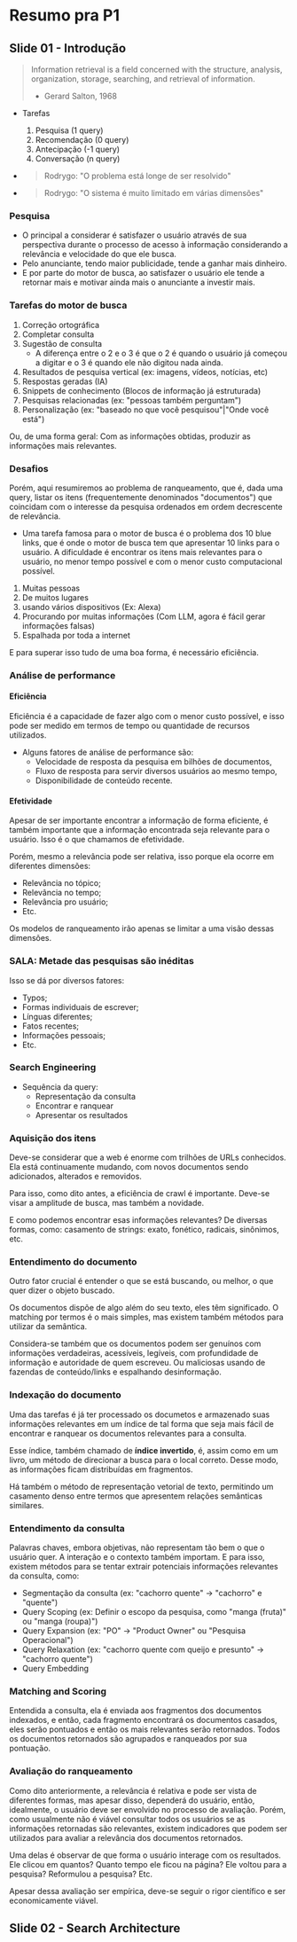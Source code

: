 # Resumo pra P1

## Slide 01 - Introdução

> Information retrieval is a field concerned with the structure, analysis, organization, storage, searching, and retrieval of information.
>
> - Gerard Salton, 1968

- Tarefas

  1. Pesquisa (1 query)
  2. Recomendação (0 query)
  3. Antecipação (-1 query)
  4. Conversação (n query)

- > Rodrygo: "O problema está longe de ser resolvido"
- > Rodrygo: "O sistema é muito limitado em várias dimensões"

### Pesquisa

- O principal a considerar é satisfazer o usuário através de sua perspectiva durante o processo de acesso à informação considerando a relevância e velocidade do que ele busca.
- Pelo anunciante, tendo maior publicidade, tende a ganhar mais dinheiro.
- E por parte do motor de busca, ao satisfazer o usuário ele tende a retornar mais e motivar ainda mais o anunciante a investir mais.

### Tarefas do motor de busca

1. Correção ortográfica
2. Completar consulta
3. Sugestão de consulta
   - A diferença entre o 2 e o 3 é que o 2 é quando o usuário já começou a digitar e o 3 é quando ele não digitou nada ainda.
4. Resultados de pesquisa vertical (ex: imagens, vídeos, notícias, etc)
5. Respostas geradas (IA)
6. Snippets de conhecimento (Blocos de informação já estruturada)
7. Pesquisas relacionadas (ex: "pessoas também perguntam")
8. Personalização (ex: "baseado no que você pesquisou"|"Onde você está")

Ou, de uma forma geral: Com as informações obtidas, produzir as informações mais relevantes.

### Desafios

Porém, aqui resumiremos ao problema de ranqueamento, que é, dada uma query, listar os itens (frequentemente denominados "documentos") que coincidam com o interesse da pesquisa ordenados em ordem decrescente de relevância.

- Uma tarefa famosa para o motor de busca é o problema dos 10 blue links, que é onde o motor de busca tem que apresentar 10 links para o usuário. A dificuldade é encontrar os itens mais relevantes para o usuário, no menor tempo possível e com o menor custo computacional possível.

1. Muitas pessoas
2. De muitos lugares
3. usando vários dispositivos (Ex: Alexa)
4. Procurando por muitas informações (Com LLM, agora é fácil gerar informações falsas)
5. Espalhada por toda a internet

E para superar isso tudo de uma boa forma, é necessário eficiência.

### Análise de performance

#### Eficiência

Eficiência é a capacidade de fazer algo com o menor custo possível, e isso pode ser medido em termos de tempo ou quantidade de recursos utilizados.

- Alguns fatores de análise de performance são:
  - Velocidade de resposta da pesquisa em bilhões de documentos,
  - Fluxo de resposta para servir diversos usuários ao mesmo tempo,
  - Disponibilidade de conteúdo recente.

#### Efetividade

Apesar de ser importante encontrar a informação de forma eficiente, é também importante que a informação encontrada seja relevante para o usuário. Isso é o que chamamos de efetividade.

Porém, mesmo a relevância pode ser relativa, isso porque ela ocorre em diferentes dimensões:

- Relevância no tópico;
- Relevância no tempo;
- Relevância pro usuário;
- Etc.

Os modelos de ranqueamento irão apenas se limitar a uma visão dessas dimensões.

### SALA: Metade das pesquisas são inéditas

Isso se dá por diversos fatores:

- Typos;
- Formas individuais de escrever;
- Línguas diferentes;
- Fatos recentes;
- Informações pessoais;
- Etc.

### Search Engineering

- Sequência da query:
  - Representação da consulta
  - Encontrar e ranquear
  - Apresentar os resultados

### Aquisição dos itens

Deve-se considerar que a web é enorme com trilhões de URLs conhecidos. Ela está continuamente mudando, com novos documentos sendo adicionados, alterados e removidos.

Para isso, como dito antes, a eficiência de crawl é importante. Deve-se visar a amplitude de busca, mas também a novidade.

E como podemos encontrar esas informações relevantes? De diversas formas, como: casamento de strings: exato, fonético, radicais, sinônimos, etc.

### Entendimento do documento

Outro fator crucial é entender o que se está buscando, ou melhor, o que quer dizer o objeto buscado.

Os documentos dispõe de algo além do seu texto, eles têm significado. O matching por termos é o mais simples, mas existem também métodos para utilizar da semântica.

Considera-se também que os documentos podem ser genuínos com informações verdadeiras, acessíveis, legíveis, com profundidade de informação e autoridade de quem escreveu. Ou maliciosas usando de fazendas de conteúdo/links e espalhando desinformação.

### Indexação do documento

Uma das tarefas é já ter processado os documetos e armazenado suas informações relevantes em um índice de tal forma que seja mais fácil de encontrar e ranquear os documentos relevantes para a consulta.

Esse índice, também chamado de **índice invertido**, é, assim como em um livro, um método de direcionar a busca para o local correto. Desse modo, as informações ficam distribuídas em fragmentos.

Há também o método de representação vetorial de texto, permitindo um casamento denso entre termos que apresentem relações semânticas similares.

### Entendimento da consulta

Palavras chaves, embora objetivas, não representam tão bem o que o usuário quer. A interação e o contexto também importam. E para isso, existem métodos para se tentar extrair potenciais informações relevantes da consulta, como:

- Segmentação da consulta (ex: "cachorro quente" -> "cachorro" e "quente")
- Query Scoping (ex: Definir o escopo da pesquisa, como "manga (fruta)" ou "manga (roupa)")
- Query Expansion (ex: "PO" -> "Product Owner" ou "Pesquisa Operacional")
- Query Relaxation (ex: "cachorro quente com queijo e presunto" -> "cachorro quente")
- Query Embedding

### Matching and Scoring

Entendida a consulta, ela é enviada aos fragmentos dos documentos indexados, e então, cada fragmento encontrará os documentos casados, eles serão pontuados e então os mais relevantes serão retornados. Todos os documentos retornados são agrupados e ranqueados por sua pontuação.

### Avaliação do ranqueamento

Como dito anteriormente, a relevância é relativa e pode ser vista de diferentes formas, mas apesar disso, dependerá do usuário, então, idealmente, o usuário deve ser envolvido no processo de avaliação. Porém, como usualmente não é viável consultar todos os usuários se as informações retornadas são relevantes, existem indicadores que podem ser utilizados para avaliar a relevância dos documentos retornados.

Uma delas é observar de que forma o usuário interage com os resultados. Ele clicou em quantos? Quanto tempo ele ficou na página? Ele voltou para a pesquisa? Reformulou a pesquisa? Etc.

Apesar dessa avaliação ser empírica, deve-se seguir o rigor científico e ser economicamente viável.

## Slide 02 - Search Architecture
